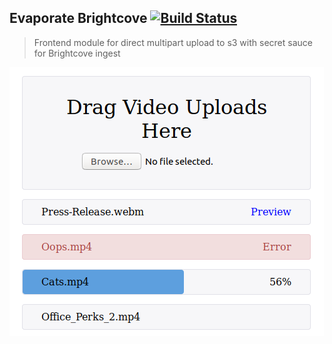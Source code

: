 Evaporate Brightcove [![Build Status](https://travis-ci.org/brycefisher/bcuploader.svg?branch=master)](https://travis-ci.org/brycefisher/bcuploader)
-------------------

> Frontend module for direct multipart upload to s3 with secret sauce for Brightcove ingest

![](/upload-all-states.png)


